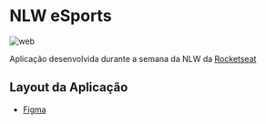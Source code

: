# NLW eSports

![web](https://i.imgur.com/UgdrjSX.png)

Aplicação desenvolvida durante a semana da NLW da [Rocketseat](https://www.rocketseat.com.br/)

## Layout da Aplicação
- [Figma](https://www.figma.com/community/file/1150897317533332617)
